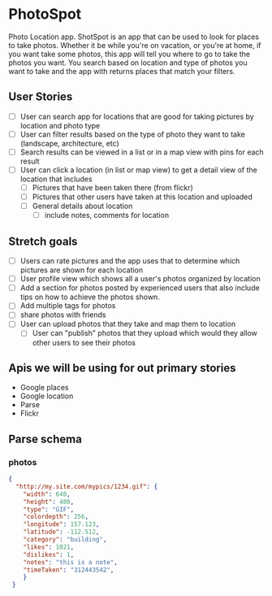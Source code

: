 # PhotoSpot

Photo Location app.  ShotSpot is an app that can be used to look for places to take photos.  Whether it be while you're on vacation, or you're at home, if you want take some photos, this app will tell you where to go to take the photos you want.  You search based on location and type of photos you want to take and the app with returns places that match your filters.


## User Stories
* [ ] User can search app for locations that are good for taking pictures by location and photo type
* [ ] User can filter results based on the type of photo they want to take (landscape, architecture, etc)
* [ ] Search results can be viewed in a list or in a map view with pins for each result
* [ ] User can click a location (in list or map view) to get a detail view of the location that includes
  * [ ] Pictures that have been taken there (from flickr)
  * [ ] Pictures that other users have taken at this location and uploaded
  * [ ] General details about location 
     * [ ] include notes, comments for location

## Stretch goals
* [ ] Users can rate pictures and the app uses that to determine which pictures are shown for each location
* [ ] User profile view which shows all a user's photos organized by location
* [ ] Add a section for photos posted by experienced users that also include tips on how to achieve the photos shown.
* [ ] Add multiple tags for photos
* [ ] share photos with friends
* [ ] User can upload photos that they take and map them to location
  * [ ] User can "publish" photos that they upload which would they allow other users to see their photos

## Apis we will be using for out primary stories
* Google places
* Google location
* Parse
* Flickr

## Parse schema
### photos
```json
{
  "http://my.site.com/mypics/1234.gif": {
    "width": 640,
    "height": 480,
    "type": "GIF",
    "colordepth": 256,
    "longitude": 157.123,
    "latitude": -112.512,
    "category": "building",
    "likes": 1021,
    "dislikes": 1,
    "notes": "this is a note",
    "timeTaken": "312443542", 
    }
 }
```

